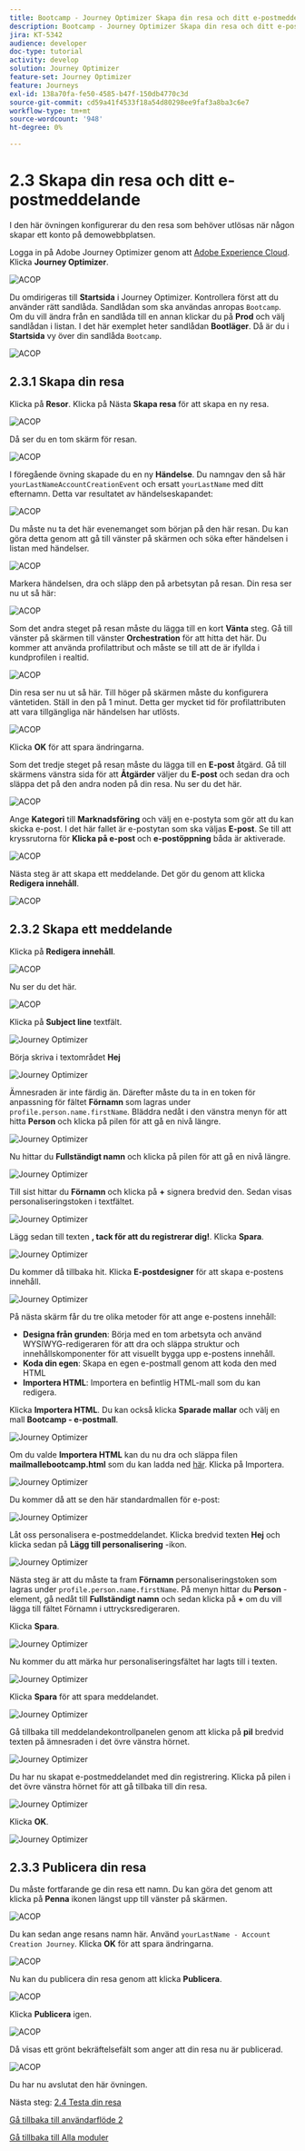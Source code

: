 ```yaml
---
title: Bootcamp - Journey Optimizer Skapa din resa och ditt e-postmeddelande
description: Bootcamp - Journey Optimizer Skapa din resa och ditt e-postmeddelande
jira: KT-5342
audience: developer
doc-type: tutorial
activity: develop
solution: Journey Optimizer
feature-set: Journey Optimizer
feature: Journeys
exl-id: 138a70fa-fe50-4585-b47f-150db4770c3d
source-git-commit: cd59a41f4533f18a54d80298ee9faf3a8ba3c6e7
workflow-type: tm+mt
source-wordcount: '948'
ht-degree: 0%

---
```


# 2.3 Skapa din resa och ditt e-postmeddelande

I den här övningen konfigurerar du den resa som behöver utlösas när någon skapar ett konto på demowebbplatsen.

Logga in på Adobe Journey Optimizer genom att [Adobe Experience Cloud](https://experience.adobe.com). Klicka **Journey Optimizer**.

![ACOP](./images/acophome.png)

Du omdirigeras till **Startsida**  i Journey Optimizer. Kontrollera först att du använder rätt sandlåda. Sandlådan som ska användas anropas `Bootcamp`. Om du vill ändra från en sandlåda till en annan klickar du på **Prod** och välj sandlådan i listan. I det här exemplet heter sandlådan **Bootläger**. Då är du i **Startsida** vy över din sandlåda `Bootcamp`.

![ACOP](./images/acoptriglp.png)

## 2.3.1 Skapa din resa

Klicka på **Resor**. Klicka på Nästa **Skapa resa** för att skapa en ny resa.

![ACOP](./images/createjourney.png)

Då ser du en tom skärm för resan.

![ACOP](./images/journeyempty.png)

I föregående övning skapade du en ny **Händelse**. Du namngav den så här `yourLastNameAccountCreationEvent` och ersatt `yourLastName` med ditt efternamn. Detta var resultatet av händelseskapandet:

![ACOP](./images/eventdone.png)

Du måste nu ta det här evenemanget som början på den här resan. Du kan göra detta genom att gå till vänster på skärmen och söka efter händelsen i listan med händelser.

![ACOP](./images/eventlist.png)

Markera händelsen, dra och släpp den på arbetsytan på resan. Din resa ser nu ut så här:

![ACOP](./images/journeyevent.png)

Som det andra steget på resan måste du lägga till en kort **Vänta** steg. Gå till vänster på skärmen till vänster **Orchestration** för att hitta det här. Du kommer att använda profilattribut och måste se till att de är ifyllda i kundprofilen i realtid.

![ACOP](./images/journeywait.png)

Din resa ser nu ut så här. Till höger på skärmen måste du konfigurera väntetiden. Ställ in den på 1 minut. Detta ger mycket tid för profilattributen att vara tillgängliga när händelsen har utlösts.

![ACOP](./images/journeywait1.png)

Klicka **OK** för att spara ändringarna.

Som det tredje steget på resan måste du lägga till en **E-post** åtgärd. Gå till skärmens vänstra sida för att **Åtgärder** väljer du **E-post** och sedan dra och släppa det på den andra noden på din resa. Nu ser du det här.

![ACOP](./images/journeyactions.png)

Ange **Kategori** till **Marknadsföring** och välj en e-postyta som gör att du kan skicka e-post. I det här fallet är e-postytan som ska väljas **E-post**. Se till att kryssrutorna för **Klicka på e-post** och **e-postöppning** båda är aktiverade.

![ACOP](./images/journeyactions1.png)

Nästa steg är att skapa ett meddelande. Det gör du genom att klicka **Redigera innehåll**.

![ACOP](./images/journeyactions2.png)

## 2.3.2 Skapa ett meddelande

Klicka på **Redigera innehåll**.

![ACOP](./images/journeyactions2.png)

Nu ser du det här.

![ACOP](./images/journeyactions3.png)

Klicka på **Subject line** textfält.

![Journey Optimizer](./images/msg5.png)

Börja skriva i textområdet **Hej**

![Journey Optimizer](./images/msg6.png)

Ämnesraden är inte färdig än. Därefter måste du ta in en token för anpassning för fältet **Förnamn** som lagras under `profile.person.name.firstName`. Bläddra nedåt i den vänstra menyn för att hitta **Person** och klicka på pilen för att gå en nivå längre.

![Journey Optimizer](./images/msg7.png)

Nu hittar du **Fullständigt namn** och klicka på pilen för att gå en nivå längre.

![Journey Optimizer](./images/msg8.png)

Till sist hittar du **Förnamn** och klicka på **+** signera bredvid den. Sedan visas personaliseringstoken i textfältet.

![Journey Optimizer](./images/msg9.png)

Lägg sedan till texten **, tack för att du registrerar dig!**. Klicka **Spara**.

![Journey Optimizer](./images/msg10.png)

Du kommer då tillbaka hit. Klicka **E-postdesigner** för att skapa e-postens innehåll.

![Journey Optimizer](./images/msg11.png)

På nästa skärm får du tre olika metoder för att ange e-postens innehåll:

- **Designa från grunden**: Börja med en tom arbetsyta och använd WYSIWYG-redigeraren för att dra och släppa struktur och innehållskomponenter för att visuellt bygga upp e-postens innehåll.
- **Koda din egen**: Skapa en egen e-postmall genom att koda den med HTML
- **Importera HTML**: Importera en befintlig HTML-mall som du kan redigera.

Klicka **Importera HTML**. Du kan också klicka **Sparade mallar** och välj en mall **Bootcamp - e-postmall**.

![Journey Optimizer](./images/msg12.png)

Om du valde **Importera HTML** kan du nu dra och släppa filen **mailmallebootcamp.html** som du kan ladda ned [här](../../assets/html/mailtemplatebootcamp.html.zip). Klicka på Importera.

![Journey Optimizer](./images/msg13.png)

Du kommer då att se den här standardmallen för e-post:

![Journey Optimizer](./images/msg14.png)

Låt oss personalisera e-postmeddelandet. Klicka bredvid texten **Hej** och klicka sedan på **Lägg till personalisering** -ikon.

![Journey Optimizer](./images/msg35.png)

Nästa steg är att du måste ta fram **Förnamn** personaliseringstoken som lagras under `profile.person.name.firstName`. På menyn hittar du **Person** -element, gå nedåt till **Fullständigt namn** och sedan klicka på **+** om du vill lägga till fältet Förnamn i uttrycksredigeraren.

Klicka **Spara**.

![Journey Optimizer](./images/msg36.png)

Nu kommer du att märka hur personaliseringsfältet har lagts till i texten.

![Journey Optimizer](./images/msg37.png)

Klicka **Spara** för att spara meddelandet.

![Journey Optimizer](./images/msg55.png)

Gå tillbaka till meddelandekontrollpanelen genom att klicka på **pil** bredvid texten på ämnesraden i det övre vänstra hörnet.

![Journey Optimizer](./images/msg56.png)

Du har nu skapat e-postmeddelandet med din registrering. Klicka på pilen i det övre vänstra hörnet för att gå tillbaka till din resa.

![Journey Optimizer](./images/msg57.png)

Klicka **OK**.

![Journey Optimizer](./images/msg57a.png)

## 2.3.3 Publicera din resa

Du måste fortfarande ge din resa ett namn. Du kan göra det genom att klicka på **Penna** ikonen längst upp till vänster på skärmen.

![ACOP](./images/journeyname.png)

Du kan sedan ange resans namn här. Använd `yourLastName - Account Creation Journey`. Klicka **OK** för att spara ändringarna.

![ACOP](./images/journeyname1.png)

Nu kan du publicera din resa genom att klicka **Publicera**.

![ACOP](./images/publishjourney.png)

Klicka **Publicera** igen.

![ACOP](./images/publish1.png)

Då visas ett grönt bekräftelsefält som anger att din resa nu är publicerad.

![ACOP](./images/published.png)

Du har nu avslutat den här övningen.

Nästa steg: [2.4 Testa din resa](./ex4.md)

[Gå tillbaka till användarflöde 2](./uc2.md)

[Gå tillbaka till Alla moduler](../../overview.md)